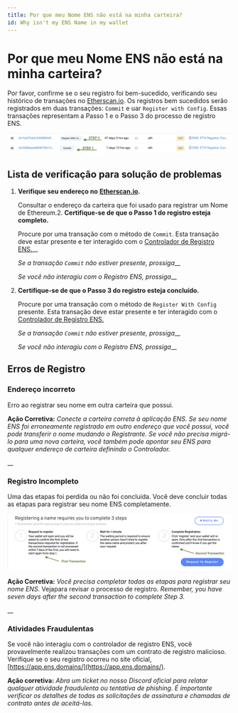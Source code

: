 ```yaml
---
title: Por que meu Nome ENS não está na minha carteira?
id: Why isn't my ENS Name in my wallet
---
```


# Por que meu Nome ENS não está na minha carteira?

Por favor, confirme se o seu registro foi bem-sucedido, verificando seu histórico de transações no [Etherscan.io](https://www.etherscan.io). Os registros bem sucedidos serão registrados em duas transações: `Commit` e uar `Register with Config`. Essas transações representam a Passo 1 e o Passo 3 do processo de registro ENS.

![Compromisso e registro com as transações de configuração](./img/not-in-wallet-1.png "Ethercan mostrando o Compromisso e Registro com as transações de configuração")

## Lista de verificação para solução de problemas

1.  **Verifique seu endereço no** [**Etherscan.io**](https://www.etherscan.io)**.**

    Consultar o endereço da carteira que foi usado para registrar um Nome de Ethereum.<!-- _If your address does not show any registration transactions proceed to_ \[#wrong-address\](why-isnt-my-ens-name-in-my-wallet.md#wrong-address "mention")__ -->2.  **Certifique-se de que o Passo 1 do registro esteja completo.**

    Procure por uma transação com o método de `Commit`. Esta transação deve estar presente e ter interagido com o [Controlador de Registro ENS.](https://etherscan.io/address/0x283af0b28c62c092c9727f1ee09c02ca627eb7f5)__

    _Se a transação `Commit` não estiver presente, prossiga_<!--\[#registration-incomplete.\](why-isnt-my-ens-name-in-my-wallet.md#registration-incomplete. "mention")-->__

    _Se você não interagiu com o Registro ENS, prossiga_<!-- \[#fraudulent-activity\](why-isnt-my-ens-name-in-my-wallet.md#fraudulent-activity "mention")-->__


3.  **Certifique-se de que o Passo 3 do registro esteja concluído.**

    Procure por uma transação com o método de `Register With Config` presente. Esta transação deve estar presente e ter interagido com o [Controlador de Registro ENS.](https://etherscan.io/address/0x283af0b28c62c092c9727f1ee09c02ca627eb7f5)

    _Se a transação `Commit` não estiver presente, prossiga_<!--\[#registration-incomplete.\](why-isnt-my-ens-name-in-my-wallet.md#registration-incomplete. "mention")-->__

    _Se você não interagiu com o Registro ENS, prossiga_<!-- \[#fraudulent-activity\](why-isnt-my-ens-name-in-my-wallet.md#fraudulent-activity "mention")-->__

## Erros de Registro

### Endereço incorreto

Erro ao registrar seu nome em outra carteira que possui.

**Ação Corretiva:** _Conecte a carteira correta à aplicação ENS. Se seu nome ENS foi erroneamente registrado em outro endereço que você possui, você pode transferir o nome mudando o Registrante. Se você não precisa migrá-lo para uma nova carteira, você também pode apontar seu ENS para qualquer endereço de carteira definindo o Controlador._

__

### Registro **Incompleto**

Uma das etapas foi perdida ou não foi concluída. Você deve concluir todas as etapas para registrar seu nome ENS completamente.

![Três Passos de Cadastro.](./img/not-in-wallet-2.png "O aplicativo gerenciador exibindo as transações de Compromisso e Registro.")

**Ação Corretiva:** _Você precisa completar todas as etapas para registrar seu nome ENS._ Veja<!--\[registering-a-name.md\](../../tutorials/registering-a-name.md "mention") -->para revisar o processo de registro. _Remember, you have seven days after the second transaction to complete Step 3._

__

### Atividades Fraudulentas

Se você não interagiu com o controlador de registro ENS, você provavelmente realizou transações com um contrato de registro malicioso. Verifique se o seu registro ocorreu no site oficial, [https://app.ens.domains/](https://app.ens.domains/).

**Ação corretiva:** _Abra um ticket no nosso Discord oficial para relatar qualquer atividade fraudulenta ou tentativa de phishing. É importante verificar os detalhes de todas as solicitações de assinatura e chamadas de contrato antes de aceitá-las._




